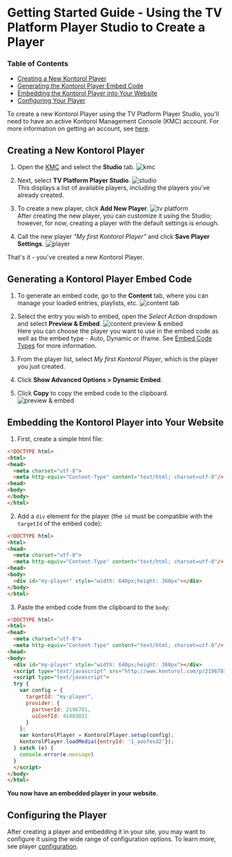 # Getting Started Guide - Using the TV Platform Player Studio to Create a Player

### Table of Contents

- [Creating a New Kontorol Player](#create)
- [Generating the Kontorol Player Embed Code](#generate)
- [Embedding the Kontorol Player into Your Website](#embed)
- [Configuring Your Player](#config)

To create a new Kontorol Player using the TV Platform Player Studio, you'll need to have an active Kontorol Management Console (KMC) account. For more information on getting an account, see [here](https://corp.kontorol.com/Products/Video-Applications/Kontorol-Video-Management-Console).

## Creating a New Kontorol Player <a name="create"></a>

1.  Open the [KMC](https://kmc.kontorol.com/index.php/kmc/kmc4#studio%7Cuniversal_studio) and select the **Studio** tab.
    ![kmc](./images/kmc.png)

2.  Next, select **TV Platform Player Studio**.
    ![studio](./images/studio.png)
    <br>This displays a list of available players, including the players you've already created.

3.  To create a new player, click **Add New Player**.
    ![tv platform](images/tv-platform-add.png)
    <br>After creating the new player, you can customize it using the Studio; however, for now, creating a player with the default settings is enough.<br>

4.  Call the new player _"My first Kontorol Player"_ and click **Save Player Settings**.
    ![player](./images/player-save.png)

That's it - you've created a new Kontorol Player.

## Generating a Kontorol Player Embed Code <a name="generate"></a>

1.  To generate an embed code, go to the **Content** tab, where you can manage your loaded entries, playlists, etc.
    ![content tab](./images/content-tab.png)

2.  Select the entry you wish to embed, open the _Select Action_ dropdown and select **Preview & Embed**.
    ![content preview & embed](./images/content-preview-and-embed.png)
    <br>Here you can choose the player you want to use in the embed code as well as the embed type - Auto, Dynamic or iframe. See [Embed Code Types](./embed-types.md) for more information.<br>

3.  From the player list, select _My first Kontorol Player_, which is the player you just created.
4.  Click **Show Advanced Options > Dynamic Embed**.
5.  Click **Copy** to copy the embed code to the clipboard.
    ![preview & embed](images/preview-and-embed-dynamic-copy.png)

## Embedding the Kontorol Player into Your Website <a name="embed"></a>

1.  First, create a simple html file:

```html
<!DOCTYPE html>
<html>
<head>
  <meta charset="utf-8">
  <meta http-equiv="Content-Type" content="text/html; charset=utf-8"/>
<head>
<body>
</body>
</html>
```

2.  Add a `div` element for the player (the `id` must be compatible with the `targetId` of the embed code):

```html
<!DOCTYPE html>
<html>
<head>
  <meta charset="utf-8">
  <meta http-equiv="Content-Type" content="text/html; charset=utf-8"/>
<head>
<body>
  <div id="my-player" style="width: 640px;height: 360px"></div>
</body>
</html>
```

3.  Paste the embed code from the clipboard to the `body`:

```html
<!DOCTYPE html>
<html>
<head>
  <meta charset="utf-8">
  <meta http-equiv="Content-Type" content="text/html; charset=utf-8"/>
<head>
<body>
  <div id="my-player" style="width: 640px;height: 360px"></div>
  <script type="text/javascript" src="http://www.kontorol.com/p/2196781/embedPakhshkitJs/uiconf_id/41483031"></script>
  <script type="text/javascript">
  try {
    var config = {
      targetId: "my-player",
      provider: {
        partnerId: 2196781,
        uiConfId: 41483031
      }
    };
    var kontorolPlayer = KontorolPlayer.setup(config);
    kontorolPlayer.loadMedia({entryId: '1_aoofesd2'});
  } catch (e) {
    console.error(e.message)
  }
  </script>
</body>
</html>
```

**You now have an embedded player in your website.**

## Configuring the Player <a name="config"></a>

After creating a player and embedding it in your site, you may want to configure it using the wide range of configuration options. To learn more, see player [configuration](./configuration.md).

